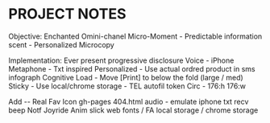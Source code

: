 PROJECT NOTES
=============


Objective: Enchanted Omini-chanel Micro-Moment - Predictable information scent - Personalized Microcopy

Implementation: Ever present progressive disclosure
Voice - iPhone Metaphone - Txt inspired
Personalized - Use actual ordred product in sms infograph
Cognitive Load - Move [Print] to below the fold (large / med)
Sticky - Use local/chrome storage - TEL autofil token
Circ - 176:h 176:w

Add --
Real Fav Icon
gh-pages 404.html
audio - emulate iphone txt recv beep
Notf
Joyride
Anim
slick
web fonts / FA
local storage / chrome storage
